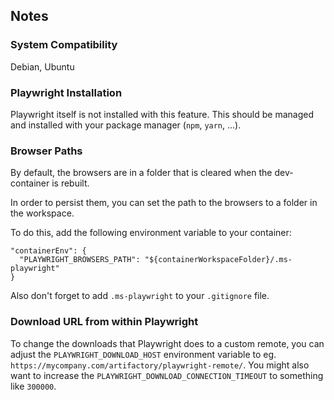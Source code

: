 ## Notes

### System Compatibility

Debian, Ubuntu

### Playwright Installation

Playwright itself is not installed with this feature. This should be managed and installed with your package manager (`npm`, `yarn`, ...).

### Browser Paths

By default, the browsers are in a folder that is cleared when the dev-container is rebuilt.

In order to persist them, you can set the path to the browsers to a folder in the workspace.

To do this, add the following environment variable to your container:
```
"containerEnv": {
  "PLAYWRIGHT_BROWSERS_PATH": "${containerWorkspaceFolder}/.ms-playwright"
}
```

Also don't forget to add `.ms-playwright` to your `.gitignore` file.

### Download URL from within Playwright

To change the downloads that Playwright does to a custom remote, you can adjust the `PLAYWRIGHT_DOWNLOAD_HOST` environment variable to eg. `https://mycompany.com/artifactory/playwright-remote/`. You might also want to increase the `PLAYWRIGHT_DOWNLOAD_CONNECTION_TIMEOUT` to something like `300000`.
